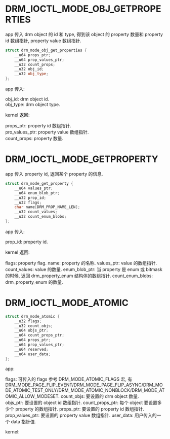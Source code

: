 # DRM_IOCTL_MODE_OBJ_GETPROPERTIES

app 传入 drm object 的 id 和 type, 得到该 object 的 property 数量和 property id 数组指针, property value 数组指针.

```c++
struct drm_mode_obj_get_properties {
	__u64 props_ptr;
	__u64 prop_values_ptr;
	__u32 count_props;
	__u32 obj_id;
	__u32 obj_type;
};
```

app 传入:

obj_id: drm object id.  
obj_type: drm object type.  

kernel 返回:

props_ptr: property id 数组指针.  
pro_values_ptr: property value 数组指针.  
count_props: property 数量.  

# DRM_IOCTL_MODE_GETPROPERTY

app 传入 property id, 返回某个 property 的信息.

```c++
struct drm_mode_get_property {
	__u64 values_ptr;
	__u64 enum_blob_ptr;
	__u32 prop_id;
	__u32 flags;
	char name[DRM_PROP_NAME_LEN];
	__u32 count_values;
	__u32 count_enum_blobs;
};
```

app 传入:

prop_id: property id.

kernel 返回:

flags: property flag.
name: property 的名称.
values_ptr: value 的数组指针.
count_values: value 的数量.
enum_blob_ptr: 当 property 是 enum 或 bitmask 的时候, 返回 drm_property_enum 结构体的数组指针.
count_enum_blobs: drm_property_enum 的数量.

# DRM_IOCTL_MODE_ATOMIC

```c++
struct drm_mode_atomic {
	__u32 flags;
	__u32 count_objs;
	__u64 objs_ptr;
	__u64 count_props_ptr;
	__u64 props_ptr;
	__u64 prop_values_ptr;
	__u64 reserved;
	__u64 user_data;
};
```

app:

flags: 可传入的 flags 参考 DRM_MODE_ATOMIC_FLAGS 宏, 有DRM_MODE_PAGE_FLIP_EVENT/DRM_MODE_PAGE_FLIP_ASYNC/DRM_MODE_ATOMIC_TEST_ONLY/DRM_MODE_ATOMIC_NONBLOCK/DRM_MODE_ATOMIC_ALLOW_MODESET.
count_objs: 要设置的 drm object 数量.  
objs_ptr: 要设置的 object id 数组指针.
count_props_ptr: 每个 object 要设置多少个 property 的数组指针.
props_ptr: 要设置的 property id 数组指针.
prop_values_ptr: 要设置的 property value 数组指针.
user_data: 用户传入的一个 data 指针值.

kernel:
